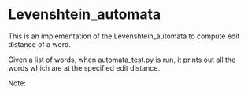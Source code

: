 # Levenshtein_automata 

This is an implementation of the Levenshtein_automata to compute edit distance of a word.

Given a list of words, when automata_test.py is run, it prints out all the words which are at the specified edit distance.

Note: